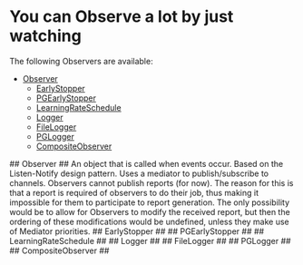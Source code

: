 # You can Observe a lot by just watching #
The following Observers are available:
 * [Observer](#dp.Observer)
   * [EarlyStopper](#dp.EarlyStopper)
    * [PGEarlyStopper](#dp.PGEarlyStopper)
   * [LearningRateSchedule](#dp.LearningRateSchedule)
   * [Logger](#dp.Logger)
    * [FileLogger](#dp.FileLogger)
    * [PGLogger](#dp.PGLogger)
   * [CompositeObserver](#dp.CompositeObserver) 

<a name="dp.Observer"/>
## Observer ##
An object that is called when events occur.
Based on the Listen-Notify design pattern. 
Uses a mediator to publish/subscribe to channels.
Observers cannot publish reports (for now). The reason for this is 
that a report is required of observers to do their job, thus making
it impossible for them to participate to report generation.
The only possibility would be to allow for Observers to modify the 
received report, but then the ordering of these modifications would
be undefined, unless they make use of Mediator priorities.

<a name="dp.EarlyStopper"/>
## EarlyStopper ##

<a name="dp.PGEarlyStopper"/>
## PGEarlyStopper ##

<a name="dp.LearningRateSchedule"/>
## LearningRateSchedule ##

<a name="dp.Logger"/>
## Logger ##

<a name="dp.FileLogger"/>
## FileLogger ##

<a name="dp.PGLogger"/>
## PGLogger ##

<a name="dp.CompositeObserver"/>
## CompositeObserver ##
